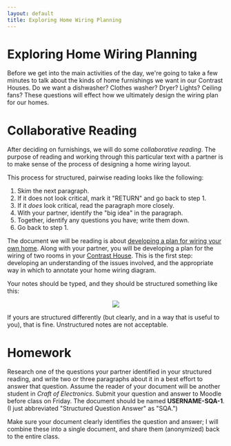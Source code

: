 ```yaml
---
layout: default
title: Exploring Home Wiring Planning
---
```


# Exploring Home Wiring Planning

Before we get into the main activities of the day, we're going to take a few minutes to talk about the kinds of home furnishings we want in our Contrast Houses. Do we want a dishwasher? Clothes washer? Dryer? Lights? Ceiling fans? These questions will effect how we ultimately design the wiring plan for our homes.

# Collaborative Reading

After deciding on furnishings, we will do some *collaborative reading*. The purpose of reading and working through this particular text with a partner is to make sense of the process of designing a home wiring layout.

This process for structured, pairwise reading looks like the following:

1. Skim the next paragraph.
1. If it does not look critical, mark it "RETURN" and go back to step 1.
1. If it *does* look critical, read the paragraph more closely.
1. With your partner, identify the "big idea" in the paragraph.
1. Together, identify any questions you have; write them down.
1. Go back to step 1.

The document we will be reading is about [developing a plan for wiring your own home](http://handyman-do-it-yourself.com/house-wiring-diagrams/). Along with your partner, you will be developing a plan for the wiring of two rooms in your [Contrast House]({{site.url}}/bereacontrasthouse/). This is the first step: developing an understanding of the issues involved, and the appropriate way in which to annotate your home wiring diagram.

Your notes should be typed, and they should be structured something like this:

<div align="center">
<img src="{{site.url}}/images/structured-reading-outline.jpg" />
</div>

If yours are structured differently (but clearly, and in a way that is useful to you), that is fine. Unstructured notes are not acceptable.

# Homework

Research one of the questions your partner identified in your structured reading, and write two or three paragraphs about it in a best effort to answer that question. Assume the reader of your document will be another student in <em>Craft of Electronics</em>. Submit your question and answer to Moodle before class on Friday. The document should be named **USERNAME-SQA-1**. (I just abbreviated "Structured Question Answer" as "SQA.")

Make sure your document clearly identifies the question and answer; I will combine these into a single document, and share them (anonymized) back to the entire class.
